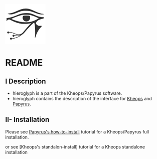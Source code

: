 ![Alt text](icon/hieroglyph_icon.png?raw=true "Title")

# README #

## I Description ##

* hieroglyph is a part of the Kheops/Papyrus software.
* hieroglyph contains the description of the interface for [Kheops](https://github.com/instar-robotics/kheops) and [Papyrus](https://github.com/instar-robotics/papyrus).

## II- Installation ##

Please see [Papyrus's how-to-install](https://github.com/instar-robotics/papyrus/blob/master/README.org#how-to-install) tutorial for a Kheops/Papyrus full installation.

or see [Kheops's standalon-install] tutorial for a Kheops standalone installation
